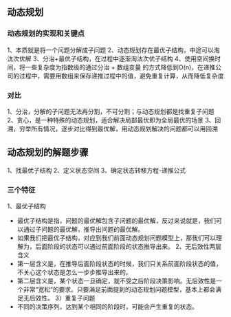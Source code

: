 ## 动态规划
### 动态规划的实现和关键点
1、本质就是将一个问题分解成子问题
2、动态规划存在最优子结构，中途可以淘汰次优解
3、分治+最优子结构，在过程中逐渐淘汰次优子结构
4、使用空间换时间，将一些复杂度为指数级的通过分治 + 数组变量 的方式降低到O(n)，在递推公司的过程中，需要用数组来保存递推过程中的值，避免重复计算，从而降低复杂度

### 对比
1、分治，分解的子问题无法再分割，不可分割；与动态规划都是找重复子问题
2、贪心，是一种特殊的动态规划，适合解决局部最优即为全局最优的场景
3、回溯，穷举所有情况，逐步对比得到最优解，用动态规划解决的问题都可以用回溯

## 动态规划的解题步骤
1、找最优子结构
2、定义状态空间
3、确定状态转移方程-递推公式
### 三个特征
1、最优子结构
- 最优子结构是指，问题的最优解包含子问题的最优解，反过来说就是，我们可以通过子问题的最优解，推导出问题的最优解。
- 如果我们把最优子结构，对应到我们前面动态规划问题模型上，那我们可以理解为，后面阶段的状态可以通过前面阶段的状态推导出来。
2、无后效性两层含义
- 第一层含义是，在推导后面阶段状态的时候，我们只关系前面阶段状态的值，不关心这个状态是怎么一步步推导出来的。
- 第二层含义是，某个状态一旦确定，就不受之后阶段决策影响。无后效性是一个非常“宽松”的要求。只要满足前面提到的动态规划问题模型，基本上都会满足无后效性。
3）重复子问题
- 不同的决策序列，达到某个相同的阶段时，可能会产生重复的状态。


  

